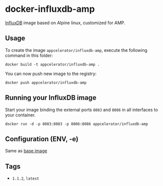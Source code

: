 # docker-influxdb-amp

[InfluxDB](https://influxdata.com/time-series-platform/influxdb/) image based on Alpine linux, customized for AMP.

## Usage

To create the image `appcelerator/influxdb-amp`, execute the following command in this folder:

    docker build -t appcelerator/influxdb-amp .

You can now push new image to the registry:

    docker push appcelerator/influxdb-amp


## Running your InfluxDB image

Start your image binding the external ports `8083` and `8086` in all interfaces to your container.

    docker run -d -p 8083:8083 -p 8086:8086 appcelerator/influxdb-amp


## Configuration (ENV, -e)

Same as [base image](https://github.com/appcelerator/docker-influxdb)

## Tags

- `1.1.2`, `latest`
